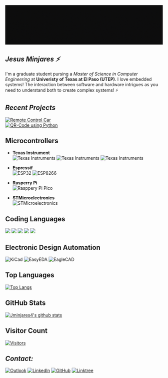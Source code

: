 <img src="gif/jminjares4.gif">

## ***Jesus Minjares :zap:***
I'm a graduate student pursing a *Master of Science in Computer Engineering* at **Univeristy of Texas at El Paso (UTEP)**. I love embedded systems! The interaction between software and hardware intrigues as you need to understand both to create complex systems! :zap: 

## ***Recent Projects***
[![Remote Control Car](https://github-readme-stats.vercel.app/api/pin/?username=JorgeMinjares&repo=RC-Car&theme=react&layout=compact&hide_border=false)](https://github.com/JorgeMinjares/RC-Car)<br>
[![QR-Code using Python](https://github-readme-stats.vercel.app/api/pin/?username=jminjares4&repo=QR-Code&theme=react&layout=compact&hide_border=false)](https://github.com/jminjares4/QR-Code)

## **Microcontrollers**
- **Texas Instrument** <br>
![Texas Instruments](https://img.shields.io/static/v1?label=&message=MSP432&color=696969&logoWidth=30&logo=data:image/png;base64,iVBORw0KGgoAAAANSUhEUgAAAGwAAAAoCAYAAAAbrx%2B3AAAKYklEQVR42u1aA5B0ORDOzpvV%2FDNr2zv4bfNs27Zt27Zt27Zt2%2Fbd99V2159Lvdm9mdNs1euqrnlJOnlJf0mnu9%2BYgAIK6P%2BkyuLixqVqyjdyuWNIwTATUO7RmLLorNvHpn53eanqyk3N4KQAsDpjqhuKi5tNQLkPWMyYqmtHJT6%2FZUzyx2QkMsoElJuAnZDovH9Caem8tcbUALDPCFgqEhnXXFjYWRWJNKBrMTjPBJQbgJE3aK7dtypi6ieXRmePi8UmNxUWdmnbHWNTv142svedGeWxRU1uUAAYwdijq%2FlcPm%2FeUn%2F4zLLYEq7MkjXlG5j%2FlwLA9upquWTj5rpDY%2FD6LxjR8zLrFqgqX3FUNDqD9VeOjH%2BkskvXlG9o%2Fj8KALsNpo53lDocLLOed5d0KbppTPI7ld%2BgsW4vE9A%2FT3EEwhcM73nF5ctG9L5rA3bOsO7njNCkkpL5WXf1qPhHKIZYN7YsOtOWv3h4zxtRuP3Gn4rAZQMz90ZALuWfN6z7BVF0Wsbp%2BeHSEb3vTy%2BLLbZWY82urDu0p%2B36UbHiSayHx%2FiF22evzuYLfV%2BY711UUBD%2B7S%2FwNxAvcboH1BUtSF0xIv7%2BQKCROwoLew7qab2az%2Bs31e25RkP1Dulk9%2B1svtTndWXhsHdlKBTawvO8NcCrA8BbAc7v4M%2B1Du0b4vdUzzOrBAj5EF1znJR3%2BgPr%2BtGJL3hArhRwp5bHFjlEwBN2nJTmi%2FzMoRunhcOhfQgYgHvFqh4ip6uJvw5rrOfW50vfAqfes19njZGWZIyo9CXnHtHj6w%2BwUxKdD9cXFbXi%2BTc6HdVDTN3VI%2BMfppPfqrXhaDMw%2BQKGk7U46r4D%2F%2Boy5F6FSCFO4S4o%2FyT176NO02RtKH8B%2FhZj74lyufWuvfvGCD0loDtzMXMw%2Fr2Q%2BQH8C%2Fjr%2FPzwC8yHmxykostHznU2bh2b%2FOWSEb1vESCWj4i33co1NWLy2PYV7MC01LbtDcc4YP12WrLzEToi2QJGolJZD2B2oK8DngyFzgtTeTJ%2Fpe8BYk5%2FQDFlgf0rfpdwTw2BFYB%2FxxiznfZR3AD5Ye82PA8FV4Mn4H2ng9c1uUjzVZQucxuAgvn7amQsNoV1K9VXbUkgLkTs5bcrj%2Bxtv0XBOry37QamqlyZLAF7gvV4nOrTLaJi6HeH9H%2BAjq%2FchSc68gRy%2BXA4%2FDbb%2BgDzLrPbsTF27KsPHenzvpZcdkKSbUVFbVZV3inJrgcJyBr1tTvRHIE9OiBrN9bucuuY1E83jU5%2Bt2h15RoK6D8JGBS9GIp1wuNwMtyTWw%2B59%2BSkfQET9iLvQOMQgQUou3EMkf0Zz61zAfVWZr3M5WGaXFSPHpS50VllZYvrKboZATIA%2BkbLAOznqRUlC6jsPw2YwwRwZZ9hZqipg6K39mlPidlsIAAY%2Bxk5TfvbJhOn7mr3fZB9jLkEM8gohOD5WT%2FnYtOWhoMo8G8BRjcfxeFkgLUIeCHjEEDayFLyZ64J87zQ0bwT0XdZMs0hZQsLwx87HmMeTzDl6WxIPChygyuQ5%2F22vA9gv7UUFXW4sv%2F2HebQaMh9D2BPgZKflbFut9zxqHiNn6L9Y2U9kei3pshVOOPmycn9RpyUWWaQUR6yG9e6OUY6AP8yYNN8uk3RQBz9Xobs0zKPBPp8pd6lnL4N4Gy8o3GaEgN4MXmPcG0oX0xP1D28HF%2FmkTKDjBjQlB4bb7%2FDBg1BT9xkT7zsT%2BpTXPhDFi1FvS5A3gs%2BT%2Fh88D18pvMDJV8iyhxvmcetxTT%2BCPO3INzIN2jifN67EuXk9MyPfpvz1NGtxyY6kDGb5YGeZXKEGnhHgNcg04P6K4diydqKdQ%2FtbbuR%2BURx%2F7OlEVDmKRLrgM0i4oKvKHW%2BDAXPB4XuoWWaLp0bFL%2B7JXsafyF7kGsJILfpXLnQMagahrqd%2BAyAbgPfDT4Xc1mO4iZXCBM8WXba15KOCSiHiTttVwImdn4QUgBYBczEqmQfD61T2xzzOR7jbMfcXZ%2BJNQtLfULkfVlSTtN82lYR971KxillYKvtmpoSClOe9WK%2BelROTKUvMYUlfZah08FMSD%2FzHA0u4hzsPvbVorKS8hozwLqHWX2T0N2W0N1e%2BF1f1h3NADBOPnS8fXFLvaaC7pLkaQxcgPKFjFfoUrON6R9xBHpRPoNj0KGg6y1j%2FoLyB5JYfZ4ZDD6zDYO%2FBUfiDoz%2FqLjd32N%2Bm6m3J%2F0%2FJ5CO8peSoHppKhbvfUgzH2kSt1M5Z7JuPMZn7KP9wO%2FLPH%2BAI3K7yCyjMnRMbDWifJhkT7rlk9G30v9n6fOTlL%2FFeDdRz%2BhzKNdJx6hPr%2BGXOCeAvkBGJpFK0onJh8SJ1p13Kr01vbjFhd5c22W3LsndzkyC7hYuUHJ41%2BprQFsx0aoeIfqsYIT4bKWQ6sCTWRYX3qV63STiAZ5mKXYfNzzB%2B%2B6zksae7nSp%2B82JyQr5%2FU4%2BDXVZepGsijXf%2FPAnXC8tjYYR1FXf2kLHqkVA%2B360RKoPx6kZSQ82G8A%2BA39pRfoJFzA9iZJI9QmgxWxYmXXGP66MBdiyVn0V6wSIOM2nAPZUJoBxDXrK3JOUHjDbJLFdSADjiRDZX2mONbmc3wdYnrARwM72SSrnafjBOI9xpZuzzBgwmjg8TucJ00mi3PRnwIzEMmAxi5jYwW6QOQBgxgJsLfmsMQZyV8iCbuaUMgVMYqhvnVNWSAWBH%2BwPMKx%2FY4yxDn7XwzyuYT8bMN5pWOtz9rXhAGYGAIw0UbMtZCQy32W2hjrPHjAQYx7eJWqOsIDLFTDZKTuJzf%2Fd4l9Qv32mgNnMU80NoaYlC8DOo0m27zIJjn%2BmY5AWMLlLuUH5K1eCC1gTmdkZDYl4h2UIGOe5Bu9Kd%2B0CXChjwJwvwD%2FpgAKYTRF6N5jUEXQw1FxwgZkAJpn4UsgebmXKy7MFjH1R%2F4ncIUdzEzDuRH1NBiZxNDjsAxipXUAVvWQGmIow4Yz2fakHO%2FuSNWCafeDJsQALpzm%2BdWqKaCoyBEzvsALWOZtjtOz%2BN33emVBFOoBxLds6DlRjZoAJ%2BQNGivOUZAqYuP8uRXTddOjSAbabD2Cb00b7HOG1eXJUiXRfeXk6C0xSETSjVE6WgBnGJKwTN3cOzZIqRtJoedYiL7C9R6abBDBSsZ4C5gelbiDAajgFYbanuIktwJrBNg3nSU4D2DkuYOKwHUWLhMdaZ7O%2FL3OYaPwQhQJv0MtTvDFP4qev%2FTw%2FIm%2Ft3o3l4vyOpopKE9P5HmMje968%2B2QXvujERm2Wc3CgZbs9AmE5POPAUxnn6UmTeO0L3iVWMBpjpl9ivCrdaIyB8FjiJH5%2F4053Ngj5O44rrJ9X5kBmQz6LZ%2BjSeP5ByAFsCOcoluIO55vaMLFYP3OukHtc3vs53rOJSUPt%2FASvjPJYcJlVHpXONGgGQmKkFG2uZDhGEyDXTDrvGWm1jXXaIk5YMEKi%2FxapK5Ls%2Bma0BHSKaELtDaBjKYiO%2BfbQtqjKyF2Rx3dInR8vypNq9ZlvAL0odThri%2Fv8V6Qb480jie8JfI%2F5DymggAL6A7%2FPpMSyS0OKAAAAAElFTkSuQmCC)
![Texas Instruments](https://img.shields.io/static/v1?label=&message=MSP430&color=696969&logoWidth=30&logo=data:image/png;base64,iVBORw0KGgoAAAANSUhEUgAAAGwAAAAoCAYAAAAbrx%2B3AAAKYklEQVR42u1aA5B0ORDOzpvV%2FDNr2zv4bfNs27Zt27Zt27Zt2%2Fbd99V2159Lvdm9mdNs1euqrnlJOnlJf0mnu9%2BYgAIK6P%2BkyuLixqVqyjdyuWNIwTATUO7RmLLorNvHpn53eanqyk3N4KQAsDpjqhuKi5tNQLkPWMyYqmtHJT6%2FZUzyx2QkMsoElJuAnZDovH9Caem8tcbUALDPCFgqEhnXXFjYWRWJNKBrMTjPBJQbgJE3aK7dtypi6ieXRmePi8UmNxUWdmnbHWNTv142svedGeWxRU1uUAAYwdijq%2FlcPm%2FeUn%2F4zLLYEq7MkjXlG5j%2FlwLA9upquWTj5rpDY%2FD6LxjR8zLrFqgqX3FUNDqD9VeOjH%2BkskvXlG9o%2Fj8KALsNpo53lDocLLOed5d0KbppTPI7ld%2BgsW4vE9A%2FT3EEwhcM73nF5ctG9L5rA3bOsO7njNCkkpL5WXf1qPhHKIZYN7YsOtOWv3h4zxtRuP3Gn4rAZQMz90ZALuWfN6z7BVF0Wsbp%2BeHSEb3vTy%2BLLbZWY82urDu0p%2B36UbHiSayHx%2FiF22evzuYLfV%2BY711UUBD%2B7S%2FwNxAvcboH1BUtSF0xIv7%2BQKCROwoLew7qab2az%2Bs31e25RkP1Dulk9%2B1svtTndWXhsHdlKBTawvO8NcCrA8BbAc7v4M%2B1Du0b4vdUzzOrBAj5EF1znJR3%2BgPr%2BtGJL3hArhRwp5bHFjlEwBN2nJTmi%2FzMoRunhcOhfQgYgHvFqh4ip6uJvw5rrOfW50vfAqfes19njZGWZIyo9CXnHtHj6w%2BwUxKdD9cXFbXi%2BTc6HdVDTN3VI%2BMfppPfqrXhaDMw%2BQKGk7U46r4D%2F%2Boy5F6FSCFO4S4o%2FyT176NO02RtKH8B%2FhZj74lyufWuvfvGCD0loDtzMXMw%2Fr2Q%2BQH8C%2Fjr%2FPzwC8yHmxykostHznU2bh2b%2FOWSEb1vESCWj4i33co1NWLy2PYV7MC01LbtDcc4YP12WrLzEToi2QJGolJZD2B2oK8DngyFzgtTeTJ%2Fpe8BYk5%2FQDFlgf0rfpdwTw2BFYB%2FxxiznfZR3AD5Ye82PA8FV4Mn4H2ng9c1uUjzVZQucxuAgvn7amQsNoV1K9VXbUkgLkTs5bcrj%2Bxtv0XBOry37QamqlyZLAF7gvV4nOrTLaJi6HeH9H%2BAjq%2FchSc68gRy%2BXA4%2FDbb%2BgDzLrPbsTF27KsPHenzvpZcdkKSbUVFbVZV3inJrgcJyBr1tTvRHIE9OiBrN9bucuuY1E83jU5%2Bt2h15RoK6D8JGBS9GIp1wuNwMtyTWw%2B59%2BSkfQET9iLvQOMQgQUou3EMkf0Zz61zAfVWZr3M5WGaXFSPHpS50VllZYvrKboZATIA%2BkbLAOznqRUlC6jsPw2YwwRwZZ9hZqipg6K39mlPidlsIAAY%2Bxk5TfvbJhOn7mr3fZB9jLkEM8gohOD5WT%2FnYtOWhoMo8G8BRjcfxeFkgLUIeCHjEEDayFLyZ64J87zQ0bwT0XdZMs0hZQsLwx87HmMeTzDl6WxIPChygyuQ5%2F22vA9gv7UUFXW4sv%2F2HebQaMh9D2BPgZKflbFut9zxqHiNn6L9Y2U9kei3pshVOOPmycn9RpyUWWaQUR6yG9e6OUY6AP8yYNN8uk3RQBz9Xobs0zKPBPp8pd6lnL4N4Gy8o3GaEgN4MXmPcG0oX0xP1D28HF%2FmkTKDjBjQlB4bb7%2FDBg1BT9xkT7zsT%2BpTXPhDFi1FvS5A3gs%2BT%2Fh88D18pvMDJV8iyhxvmcetxTT%2BCPO3INzIN2jifN67EuXk9MyPfpvz1NGtxyY6kDGb5YGeZXKEGnhHgNcg04P6K4diydqKdQ%2FtbbuR%2BURx%2F7OlEVDmKRLrgM0i4oKvKHW%2BDAXPB4XuoWWaLp0bFL%2B7JXsafyF7kGsJILfpXLnQMagahrqd%2BAyAbgPfDT4Xc1mO4iZXCBM8WXba15KOCSiHiTttVwImdn4QUgBYBczEqmQfD61T2xzzOR7jbMfcXZ%2BJNQtLfULkfVlSTtN82lYR971KxillYKvtmpoSClOe9WK%2BelROTKUvMYUlfZah08FMSD%2FzHA0u4hzsPvbVorKS8hozwLqHWX2T0N2W0N1e%2BF1f1h3NADBOPnS8fXFLvaaC7pLkaQxcgPKFjFfoUrON6R9xBHpRPoNj0KGg6y1j%2FoLyB5JYfZ4ZDD6zDYO%2FBUfiDoz%2FqLjd32N%2Bm6m3J%2F0%2FJ5CO8peSoHppKhbvfUgzH2kSt1M5Z7JuPMZn7KP9wO%2FLPH%2BAI3K7yCyjMnRMbDWifJhkT7rlk9G30v9n6fOTlL%2FFeDdRz%2BhzKNdJx6hPr%2BGXOCeAvkBGJpFK0onJh8SJ1p13Kr01vbjFhd5c22W3LsndzkyC7hYuUHJ41%2BprQFsx0aoeIfqsYIT4bKWQ6sCTWRYX3qV63STiAZ5mKXYfNzzB%2B%2B6zksae7nSp%2B82JyQr5%2FU4%2BDXVZepGsijXf%2FPAnXC8tjYYR1FXf2kLHqkVA%2B360RKoPx6kZSQ82G8A%2BA39pRfoJFzA9iZJI9QmgxWxYmXXGP66MBdiyVn0V6wSIOM2nAPZUJoBxDXrK3JOUHjDbJLFdSADjiRDZX2mONbmc3wdYnrARwM72SSrnafjBOI9xpZuzzBgwmjg8TucJ00mi3PRnwIzEMmAxi5jYwW6QOQBgxgJsLfmsMQZyV8iCbuaUMgVMYqhvnVNWSAWBH%2BwPMKx%2FY4yxDn7XwzyuYT8bMN5pWOtz9rXhAGYGAIw0UbMtZCQy32W2hjrPHjAQYx7eJWqOsIDLFTDZKTuJzf%2Fd4l9Qv32mgNnMU80NoaYlC8DOo0m27zIJjn%2BmY5AWMLlLuUH5K1eCC1gTmdkZDYl4h2UIGOe5Bu9Kd%2B0CXChjwJwvwD%2FpgAKYTRF6N5jUEXQw1FxwgZkAJpn4UsgebmXKy7MFjH1R%2F4ncIUdzEzDuRH1NBiZxNDjsAxipXUAVvWQGmIow4Yz2fakHO%2FuSNWCafeDJsQALpzm%2BdWqKaCoyBEzvsALWOZtjtOz%2BN33emVBFOoBxLds6DlRjZoAJ%2BQNGivOUZAqYuP8uRXTddOjSAbabD2Cb00b7HOG1eXJUiXRfeXk6C0xSETSjVE6WgBnGJKwTN3cOzZIqRtJoedYiL7C9R6abBDBSsZ4C5gelbiDAajgFYbanuIktwJrBNg3nSU4D2DkuYOKwHUWLhMdaZ7O%2FL3OYaPwQhQJv0MtTvDFP4qev%2FTw%2FIm%2Ft3o3l4vyOpopKE9P5HmMje968%2B2QXvujERm2Wc3CgZbs9AmE5POPAUxnn6UmTeO0L3iVWMBpjpl9ivCrdaIyB8FjiJH5%2F4053Ngj5O44rrJ9X5kBmQz6LZ%2BjSeP5ByAFsCOcoluIO55vaMLFYP3OukHtc3vs53rOJSUPt%2FASvjPJYcJlVHpXONGgGQmKkFG2uZDhGEyDXTDrvGWm1jXXaIk5YMEKi%2FxapK5Ls%2Bma0BHSKaELtDaBjKYiO%2BfbQtqjKyF2Rx3dInR8vypNq9ZlvAL0odThri%2Fv8V6Qb480jie8JfI%2F5DymggAL6A7%2FPpMSyS0OKAAAAAElFTkSuQmCC)
![Texas Instruments](https://img.shields.io/static/v1?label=&message=TIVA%20C&color=696969&logoWidth=30&logo=data:image/png;base64,iVBORw0KGgoAAAANSUhEUgAAAGwAAAAoCAYAAAAbrx%2B3AAAKYklEQVR42u1aA5B0ORDOzpvV%2FDNr2zv4bfNs27Zt27Zt27Zt2%2Fbd99V2159Lvdm9mdNs1euqrnlJOnlJf0mnu9%2BYgAIK6P%2BkyuLixqVqyjdyuWNIwTATUO7RmLLorNvHpn53eanqyk3N4KQAsDpjqhuKi5tNQLkPWMyYqmtHJT6%2FZUzyx2QkMsoElJuAnZDovH9Caem8tcbUALDPCFgqEhnXXFjYWRWJNKBrMTjPBJQbgJE3aK7dtypi6ieXRmePi8UmNxUWdmnbHWNTv142svedGeWxRU1uUAAYwdijq%2FlcPm%2FeUn%2F4zLLYEq7MkjXlG5j%2FlwLA9upquWTj5rpDY%2FD6LxjR8zLrFqgqX3FUNDqD9VeOjH%2BkskvXlG9o%2Fj8KALsNpo53lDocLLOed5d0KbppTPI7ld%2BgsW4vE9A%2FT3EEwhcM73nF5ctG9L5rA3bOsO7njNCkkpL5WXf1qPhHKIZYN7YsOtOWv3h4zxtRuP3Gn4rAZQMz90ZALuWfN6z7BVF0Wsbp%2BeHSEb3vTy%2BLLbZWY82urDu0p%2B36UbHiSayHx%2FiF22evzuYLfV%2BY711UUBD%2B7S%2FwNxAvcboH1BUtSF0xIv7%2BQKCROwoLew7qab2az%2Bs31e25RkP1Dulk9%2B1svtTndWXhsHdlKBTawvO8NcCrA8BbAc7v4M%2B1Du0b4vdUzzOrBAj5EF1znJR3%2BgPr%2BtGJL3hArhRwp5bHFjlEwBN2nJTmi%2FzMoRunhcOhfQgYgHvFqh4ip6uJvw5rrOfW50vfAqfes19njZGWZIyo9CXnHtHj6w%2BwUxKdD9cXFbXi%2BTc6HdVDTN3VI%2BMfppPfqrXhaDMw%2BQKGk7U46r4D%2F%2Boy5F6FSCFO4S4o%2FyT176NO02RtKH8B%2FhZj74lyufWuvfvGCD0loDtzMXMw%2Fr2Q%2BQH8C%2Fjr%2FPzwC8yHmxykostHznU2bh2b%2FOWSEb1vESCWj4i33co1NWLy2PYV7MC01LbtDcc4YP12WrLzEToi2QJGolJZD2B2oK8DngyFzgtTeTJ%2Fpe8BYk5%2FQDFlgf0rfpdwTw2BFYB%2FxxiznfZR3AD5Ye82PA8FV4Mn4H2ng9c1uUjzVZQucxuAgvn7amQsNoV1K9VXbUkgLkTs5bcrj%2Bxtv0XBOry37QamqlyZLAF7gvV4nOrTLaJi6HeH9H%2BAjq%2FchSc68gRy%2BXA4%2FDbb%2BgDzLrPbsTF27KsPHenzvpZcdkKSbUVFbVZV3inJrgcJyBr1tTvRHIE9OiBrN9bucuuY1E83jU5%2Bt2h15RoK6D8JGBS9GIp1wuNwMtyTWw%2B59%2BSkfQET9iLvQOMQgQUou3EMkf0Zz61zAfVWZr3M5WGaXFSPHpS50VllZYvrKboZATIA%2BkbLAOznqRUlC6jsPw2YwwRwZZ9hZqipg6K39mlPidlsIAAY%2Bxk5TfvbJhOn7mr3fZB9jLkEM8gohOD5WT%2FnYtOWhoMo8G8BRjcfxeFkgLUIeCHjEEDayFLyZ64J87zQ0bwT0XdZMs0hZQsLwx87HmMeTzDl6WxIPChygyuQ5%2F22vA9gv7UUFXW4sv%2F2HebQaMh9D2BPgZKflbFut9zxqHiNn6L9Y2U9kei3pshVOOPmycn9RpyUWWaQUR6yG9e6OUY6AP8yYNN8uk3RQBz9Xobs0zKPBPp8pd6lnL4N4Gy8o3GaEgN4MXmPcG0oX0xP1D28HF%2FmkTKDjBjQlB4bb7%2FDBg1BT9xkT7zsT%2BpTXPhDFi1FvS5A3gs%2BT%2Fh88D18pvMDJV8iyhxvmcetxTT%2BCPO3INzIN2jifN67EuXk9MyPfpvz1NGtxyY6kDGb5YGeZXKEGnhHgNcg04P6K4diydqKdQ%2FtbbuR%2BURx%2F7OlEVDmKRLrgM0i4oKvKHW%2BDAXPB4XuoWWaLp0bFL%2B7JXsafyF7kGsJILfpXLnQMagahrqd%2BAyAbgPfDT4Xc1mO4iZXCBM8WXba15KOCSiHiTttVwImdn4QUgBYBczEqmQfD61T2xzzOR7jbMfcXZ%2BJNQtLfULkfVlSTtN82lYR971KxillYKvtmpoSClOe9WK%2BelROTKUvMYUlfZah08FMSD%2FzHA0u4hzsPvbVorKS8hozwLqHWX2T0N2W0N1e%2BF1f1h3NADBOPnS8fXFLvaaC7pLkaQxcgPKFjFfoUrON6R9xBHpRPoNj0KGg6y1j%2FoLyB5JYfZ4ZDD6zDYO%2FBUfiDoz%2FqLjd32N%2Bm6m3J%2F0%2FJ5CO8peSoHppKhbvfUgzH2kSt1M5Z7JuPMZn7KP9wO%2FLPH%2BAI3K7yCyjMnRMbDWifJhkT7rlk9G30v9n6fOTlL%2FFeDdRz%2BhzKNdJx6hPr%2BGXOCeAvkBGJpFK0onJh8SJ1p13Kr01vbjFhd5c22W3LsndzkyC7hYuUHJ41%2BprQFsx0aoeIfqsYIT4bKWQ6sCTWRYX3qV63STiAZ5mKXYfNzzB%2B%2B6zksae7nSp%2B82JyQr5%2FU4%2BDXVZepGsijXf%2FPAnXC8tjYYR1FXf2kLHqkVA%2B360RKoPx6kZSQ82G8A%2BA39pRfoJFzA9iZJI9QmgxWxYmXXGP66MBdiyVn0V6wSIOM2nAPZUJoBxDXrK3JOUHjDbJLFdSADjiRDZX2mONbmc3wdYnrARwM72SSrnafjBOI9xpZuzzBgwmjg8TucJ00mi3PRnwIzEMmAxi5jYwW6QOQBgxgJsLfmsMQZyV8iCbuaUMgVMYqhvnVNWSAWBH%2BwPMKx%2FY4yxDn7XwzyuYT8bMN5pWOtz9rXhAGYGAIw0UbMtZCQy32W2hjrPHjAQYx7eJWqOsIDLFTDZKTuJzf%2Fd4l9Qv32mgNnMU80NoaYlC8DOo0m27zIJjn%2BmY5AWMLlLuUH5K1eCC1gTmdkZDYl4h2UIGOe5Bu9Kd%2B0CXChjwJwvwD%2FpgAKYTRF6N5jUEXQw1FxwgZkAJpn4UsgebmXKy7MFjH1R%2F4ncIUdzEzDuRH1NBiZxNDjsAxipXUAVvWQGmIow4Yz2fakHO%2FuSNWCafeDJsQALpzm%2BdWqKaCoyBEzvsALWOZtjtOz%2BN33emVBFOoBxLds6DlRjZoAJ%2BQNGivOUZAqYuP8uRXTddOjSAbabD2Cb00b7HOG1eXJUiXRfeXk6C0xSETSjVE6WgBnGJKwTN3cOzZIqRtJoedYiL7C9R6abBDBSsZ4C5gelbiDAajgFYbanuIktwJrBNg3nSU4D2DkuYOKwHUWLhMdaZ7O%2FL3OYaPwQhQJv0MtTvDFP4qev%2FTw%2FIm%2Ft3o3l4vyOpopKE9P5HmMje968%2B2QXvujERm2Wc3CgZbs9AmE5POPAUxnn6UmTeO0L3iVWMBpjpl9ivCrdaIyB8FjiJH5%2F4053Ngj5O44rrJ9X5kBmQz6LZ%2BjSeP5ByAFsCOcoluIO55vaMLFYP3OukHtc3vs53rOJSUPt%2FASvjPJYcJlVHpXONGgGQmKkFG2uZDhGEyDXTDrvGWm1jXXaIk5YMEKi%2FxapK5Ls%2Bma0BHSKaELtDaBjKYiO%2BfbQtqjKyF2Rx3dInR8vypNq9ZlvAL0odThri%2Fv8V6Qb480jie8JfI%2F5DymggAL6A7%2FPpMSyS0OKAAAAAElFTkSuQmCC)

- **Espressif** <br>
![ESP32](https://img.shields.io/static/v1?label=&logo=espressif&message=ESP32&color=000000)
![ESP8266](https://img.shields.io/static/v1?label=&logo=espressif&message=ESP8266&color=000000)
- **Rasperry Pi**<br>
![Rasppery Pi Pico](https://img.shields.io/static/v1?&message=Pico&color=A22846&logo=Raspberry+Pi&logoColor=FFFFFF&label=)
- **STMicroelectronics** <br>
![STMicroelectronics](https://img.shields.io/static/v1?style=flat&message=STM32F4&color=03234B&logo=STMicroelectronics&logoColor=FFFFFF&label=)

## **Coding Languages**

![](https://img.shields.io/badge/Code-C-informational?style=flat&logo=C&color=003B57)
![](https://img.shields.io/badge/Code-C++-informational?style=flat&logo=Cplusplus&color=61DAFB)
![](https://img.shields.io/badge/Code-Rust-informational?style=flat&logo=Rust&color=FF0000)
![](https://img.shields.io/badge/Code-Python-informational?style=flat&logo=Python&color=764ABC)
![](https://img.shields.io/badge/Code-Java-informational?style=flat&logo=Java&color=E34F26)
</br>

## **Electronic Design Automation**
![KiCad](https://img.shields.io/static/v1?label=&message=KiCad&color=white&logo=data:image/png;base64,iVBORw0KGgoAAAANSUhEUgAAAGwAAAAoCAYAAAAbrx%2B3AAAIUklEQVR42u2aA3RkSxPH%2B2lsI7Zt27aTZ9u2bdu2jeDZWNtGnEl%2FXTlnNbl9J7kzmcx%2BO%2F9z6r3dnb49t%2Fs3XV1d1cgttzjJIEFavQTpkFuurSpfVLjwBPQnvhBhsKUnov9qA1EFcsv1lO%2BJMicuQOMAan%2BzXIAmKgJQEWKVWzyhwr9WrAxpdZZ92iboB0BM1tvF%2BwXaCOWB9QghoRuPlWSamLM8I0%2FCzrT%2FTlFhGrCVp8v2tpPpEq9wE7ISmZTLYXKiSl7AMWWvOsXeOiGPCuzjk9JxdOkrU8AUprTbELPcwGAiYyvecoqV1j6GN5wzfZVtOVeOq%2BoeIm3ePGSA8WXepWJZQDuT8XjKKJcABlZQ8xR%2B%2FrhKvOBMX7zwTB%2F80vFluLj2cfjMTmByJY%2BnDuGJdVECgdwX9mjkwhKpwo4xhx%2BLmUymi7%2BaFdizby7Gfy7YSrWbH%2FqDcfKzW96Hz1ntubcW49T6d22B5ALsCJHUr0LtlfucMbh99fSBHzOq96%2F5Ua5Puo7HU4W73ArjywI4A%2Bs4%2BytM0%2BQkxkVdHzFO8EmX9WI2ffT1apxU8w60dSgwkcy7XB%2FY%2FC9lwIym86n4nC%2F3hKPD4cgVJBR6cgaWUvcupmnN%2BkHGyU2uewcvXLoD0%2FTZd2twQtXb0NaRwPgKj%2BxHYVAczSIQexW4CDAPzsDiK9%2BGlcSo%2F5ZsnzaxcZVv4fc%2BX4lp%2BuH3TTi5lrKyuAMTa30rv7QDFgb3iED%2Fz8D%2BXTwd2MMv%2FIdpWrhsB85sfh%2FaORLY4RrfsvfYYJjCegY1vuWfKT2zn1Z5FbxiCGpasP%2FnWr%2BKL2DfO%2BSAXXnXL5imdRuHcHE3w35nJzCpJvZcNlgKY9pdpJli2pxITen6gMY%2FTcHtaxESGxDoUAJ2MgkyxsctmEk7d43hhlM%2Bh3YOBibRmUK7d1EHZzsrIjtKpIlHM9MREFHySVAjVga2iZUB7SKpTzV5Po58JuCCRSA1ZgqVga1gAok5D44fTgHWdNoXeNfgOGbS6JgFH3fRd6ww4kkAMvDrRjxhmWS0C2%2F%2BkRGYzJBwFTXyC6j7xZ6oD85rIqlvpUyfeC24U%2FLD2El3uUcPq32K3xZITRnIpiRapTnzAeKmdzMcN8bVPiXvQMQ6Z8DAza3fNISZZCEPXnjTjzNaQZfc%2BhOm6SIKMENQ8yLawMTK4HZkh%2BSm5Fs4BC%2BTCkPSVYgiWI3ggm31A%2BDmBNiKNbvwgqXbMU23PfrnjF3eqVf0zQqYQKDwYRnwGGxvdu8jYceMcok4hcqgFqazlTGkYyOH%2FhwHjEWQxZjVHnXK5bMDJlL41LC7Q%2Ful8sx9av%2FVYwhqWQyHbI1vxWfGkM4ttO%2FXBzb%2Bi6yk9i56Az5zSWAff7ManptTYGJt1Jm0QWm8Cl9BDhCPp4%2FU%2BdUMiFShx8LeY51U0fiUfkB7Bz5fE7yvH3UoAKe5UQLhcoSk6j2BCPTrNGDQtO2srwDCnAIjL34FbVBKc9bDyAk6SqSNpbpFuX%2FzvuAo8WqWd33QaWE9TSvW7MZZLe%2FPJ7CHHM2Gx1NGTIX0iqAukTLsRJEq5Hiy8o6jvQN4gD0PkyzMV7R25KgQNu%2FAQN%2F9tB7C9blziZrIs2mDUnkWvIDs12EkrK%2FSeJe8B5mS2e41Um30hXs6MoV2bWJqQ%2F59C3yP04ANDo1jCwvNx19ZOGfAhHK%2FetqgtH7VvcgeiUQmSm6SCzAhZf%2BC4Ohnp2c67n%2F2H9byy%2Fk3%2FjAHwNhrRnAo5V6klKrJ%2BW4x9OMYYBId9YflW%2FGV04FBdv5TUi6haWh4HDee9oXDgYEMwa3LaQODLAWnA7M56362JDIJz9%2BE7IdUG3Ox3Jj5oG1gYj3dE1R9Oy%2B5xLSG96Yy8TStWrcbZ7d%2B4HBgckPSTdSzGLhF2B9mp8PJvrKNMrm9MPnW6asZuEQBzSVCpmbekr8Vx36Ct%2B0YxTT1%2FbIBghCHAoPsAcnjjdAHl3ClrcBCqos5HyGREU1JbKD1tSdPyAEYmyewwHfOW3nlxEt78cQEPQh56rWFDgUGkhuTb4SBsJ%2FJZCpkJQin9xxQNSThuqdYQwXGUI2GTP9MgCk9c5%2Bmln%2FMpPxjJYHEI8dpBcxbHvmD9VANk%2B9AYCCBLqD%2BV1sFTMiCK0wZdytM2Y%2Fq%2FGt%2FsnZTYkVIN6w4ku9bz9QH3BMRCvUp0AZY8WWexSRVtWQmwAjsfLb303gWvES%2Bv0eijjhZ7VX0GslhTjjtigDYu5%2BvZAlCJnDz6V86DNge12gIblthT1QHexe4IoDK2jbsmBFKNp0KDMThmMAJGNy%2FYAsmGIBBEPIuXr1uENO0dsMgLuz88IBnTruyH1MEpRd2YCCBwlsfUP%2BHPZOh9i5%2BE8JwKIHYH9bHXIL2E1QXyOrdYG%2B%2FckPKzazAYDXQZLFM4rz2DxmhXXffb5hNUJbJ3i99ddXdv2Ca7nj8LxowawlhQJRAhGrG0M4tkIDdU%2FHlSZQRxN0ttfUcgCWR3jLGvcmUeS%2FDvhkOkeEM%2B2V0t1AoZQX28ntLoe5FtdseY655HXfRt%2FA5q33y7ZqpSzkQPX7Wu4barvfnDTip5m0KMOZMhUwffxlcFqW5L1JB3g5pJ7hlC6dbptKwVBt7EZm4BdMAh3SskxtSb4VDttor71loY206v7oBhBQKNF1iuT7hUqYfhDG4dTUEURAkqcw5TzL1S%2B6h%2FAHHCxe4qm3%2FRVKKhPDLFkgM2QKxOf8oCBwESq%2FZXR8Q648SGRIh6ADXBoGHgy7bmMn7JIPBPow46GAE5hZJvVwGk%2BOXeAmxy1zELp0CpjSl3uImxHAZX%2BNd9CI5UL7lWlb8MgQEyC23Dkb9DyzRPzoBjvqGAAAAAElFTkSuQmCC)
![EasyEDA](https://img.shields.io/static/v1?label=&message=EasyEDA&color=5588FF&logo=data:image/png;base64,iVBORw0KGgoAAAANSUhEUgAAAGUAAABlCAYAAABUfC3PAAAAAXNSR0IArs4c6QAACJNJREFUeF7tnXlsF0UUx78th60iQoIQlSMmJh54RkKiiMFgjNFoIodQQChEDEEgBQGj4RASFSlHBZWjQKQCrQfRSMSLEDQQjRLBC1ACGkEBD1AwhdIi5tFOftPt7s6b3dnfb7bM%2Ftff782b976febP7252d5g2cc%2FYs3GGVAnkOilU8zgXjoNjHxEGxkImD4qDYqICFMblzioNioQIWhuQqxUGxUAELQ3KV4qBYqICFIblKcVAsVMDCkFylOCgWKmBhSKmvlJfHAB3a8pTd9DVQ%2FiHPNpdWqYTy%2BtT4klXXACNfjO8nCQ%2BpgmIChp%2BIg%2BYmIW10n6mAkhQMWbZj%2FwJjXokupMmWVkNp2QJY%2B4TJdNW%2BbKgaa6HMLQa6dVSLmIRFrsFYCaViInBBK77cNXXA8AXB9h3bAYsf4%2Fsjy1yCsQ5K2WjgsvY8AaMId1EBsGpCcv55nsOtsg6ldUvgtUnxQo8Cw9sjgacBoDpM9KXqw%2Ft9VqDk5wGVU3RDa2pPywYHl8b3I3vgXNllG0ziUDhJc2TesR%2BY8xbHUt9GFePTFcC%2Bw%2Fp%2Bo7ZIDIoqUZ2As%2FHrWxVvNqslESiqBHWAZPNKKCzuF9YDX%2B3TjTyavXEoaQVC8j1TBFzbJVzICcuBI39HE5vbyigUHSCTVwEH%2Fmwa5uyhwNVXZD7P5rRBvXJzGP0ScLyaK7OenTEonGRO1QIjFuoFmG1rTh5yTEkMmqxBSSL4pIDlGowRKKok0gREZwpLqmISh5I2ICR07%2B4A%2FeB9sCfQuQO%2FHk3lGhtKWJWc%2BQ8YMo%2BflM2Wg3sDD90WHuHG7cDqzfGzSBSKqZETP01zHrIxVTsoEXiFgTGxOCMxKFu%2BA5ZsjJBxCpq0KQRWjg8ONO4MkRiUofOBujN2Klw1BVj7CbDhi%2BjxhVWLtVDiBhZdruCWXiHjxJhKKDPWAT8cTEJafZ9JCHh9N2D6IP9Y4sAmj4lNX%2BQ8bnD68jduobpSIusRZcCp0%2Fo9tW8DLB17HkBRibjzJ%2BD5N9UCqvx4PUQZPA%2F0BIb1SSGU4jLgJGMU6oq45yAwc11TQXT9CA%2FDFwI1tWrYskUSU6LwH3v6Ui2EUI3CqEKK6bFFPrBusp6gwloVW5hXq6FQ4Cphg5JXtYsmtbpVHBjkvWoqkBfSTVz%2FsSuFYrvrRmDMveFieAPNBZC4YlGGbQuB8gR%2FOBq5%2BhIoOCKLcwzHVj3e%2BRYmYFBvnMfFJvoyUik6YDhSehMraAWsnshpmbGhneUGG3rF4c7uwOP3q%2Fs3AcRopZxzlgfQLYw4R1hinArTeeQ8bxTQReN5SVhe720HKgzctjcOhRwmeTUUBmX%2FYeCpCv5w4ADmezP7Q9no9CUnESVpVfkP7AUM6OUvlaqtt1WU%2BPx6%2FusEMHaJDj61bWJQqGvdxFXCrhgPXFxoDxR6qkpPV00fiULRvQDYdQCYVRmcoskfbLoDRo4q6WW0WYEiEurUDlikeHmHpgKaEnSnG1WV%2BaHWBTNsAVBbZ7oumvrLKhSdytm2G9i6C3iyv1qEYfOBWksfqKmjtwRKlPNNWHJRqiSKWNlqk5NKoeQWjgYuZ75Gdz4BoVxzBoU6p7e7aNFb1KO5VYjQIadQKIgbugHTAh6rnm8VYg0UEQjdnqHbNKqDdoWg3SGa85HzSvETt7gv0PcmgB6g%2FVMNjF%2Bm%2F2QwzdCshJJmQU3E7qCYUNGwDwfFsKAm3DkoJlQ07MNBMSyoCXcOigkVDfuIDEV1h7WkHDh0zHC0mu6WjwMuuTC8kXxXICgn7p0D0X7J%2B8CWbzWDlcwTg0J9cJOJHn54S9XAkWOc2g%2B49apgf5u%2FAZZ9EPw97cxEv6vEESf32FB%2BPgLUep6%2BVZ8CnmOs%2BU0KhvArQ6E45YNifvYN4GRN%2Faey7e4DwJWdgILWjduELcM1%2BZpFJCjXdAZmDakPWGdE3H0zsGknD8U9twAf7eDZBlnJQqniDLNV%2BfF7TK3qLyyzSFBWl2RGEadzv2lEZymrsBV%2BSlYAh442TstPOPHZ3t%2BAaWv4U503NtrLkva0DBqEOvlxhlkkKKqRI3ccNq%2FTOilaL%2BU33cg%2BxKt6nNFMq%2FFpVb48JY1bCvxxPDoU7%2FQmQ1s5AWhTkJkx%2BvcC1m%2FjSB9sExtKkGsKPEjEyslAfn6mpbcSxIgUW%2BCK7%2BXFfkFXTZyrKdGzny3tvOf3j3uDcqHPhR%2FajFT3lQo%2F%2FRKBcvQEsHV3%2FY4NnJIPguIXsBBHFk98Jr%2BVVdgaeLUkfMT6QeFMq8JG7ApLf6%2BZBLRqmQEkw9Ktm1hQKj8F3vncv0vVFBc28oTH6WuBH38NP3dw%2FKjOe%2FIelzpQRN%2FeNkGfc%2BHEghKWLBfK978As6uChafvyEYc%2FW8HHr6j%2Fi9aDCdeGAoSJqhS5R6n9AN6NPxGUUF5dDFw4mSmMrxTYekooGvD%2BmTaz4z2NdM9cg5FJYKfqJyrHdWgkIVS2YZd2akEV1WpkXMK9zdKWKIzi4DrGrYF9M7rnHme80NNJTQXiuznzFlgSGl9ddJCdjp%2B99m6kM4t9PYwp0qNQAm7xKUOTtcBjzRscS7binthQYLKn9NuQPf1yITrHW3ee1p%2Bo1EVp85VmneK4gCPc17Rnr5Uycqjg%2F6jA13Whh1%2BV16yvd%2F7JvJ5hTP9%2BfUvr5bXyUl%2B35FzTi17F%2Fhsj2qSa%2Fy9cSi03HTRhkwnQ%2FtkLo3p05UfZ26feC8bu14KlI7MtKX7UsU%2B%2Fw1IZ6QGycGplC%2F3AvPebuyB0ze14NoZmb70mJu3nlEEdPc5H5nvKXcetSsld6HW9yxGIO2QRLdfmuORKijl44C2DQ%2BtolxqpgVgqqCIKqFb%2BnRuaq5HqqA0VwjevBwUC0k7KA6KhQpYGJKrFAfFQgUsDMlVioNioQIWhuQqxUGxUAELQ3KV4qBYqICFIblKsRDK%2F0ANm%2Fr7waacAAAAAElFTkSuQmCC)
![EagleCAD](https://img.shields.io/static/v1?label=&message=EagleCAD&color=E3D8CD&logo=data:image/png;base64,iVBORw0KGgoAAAANSUhEUgAAADEAAAAxCAYAAABznEEcAAAAAXNSR0IArs4c6QAACUdJREFUaEPtWX1sVtUZ%2F52P%2B75vW6At31hMgbasAxS1DIMTkLEghk0Ss8WvmLGFZUsW56a4qRvsw5DsDzKSZXER4zY0m9PuIxFmRAvWAYM6aKG10oI2tJShFKl2bWnfe%2B95luec21q3xPaUjxDiTd68995z7rnP73l%2Bz3k%2BrsAVcIgrAAM%2BBXG5WNHbEo%2FdUTGtK8zmTxkbbJwyRsyRQkzNz5EFeQFBCgEtHTQlCBASqRQhoBjSROjopf%2B0nJV7PuiLHvnRc2%2FWXygleIHY%2BbNl1HHyBCiMEGZD6DH5qFhUgcZDDXj%2F5Cnk5qYtEKUUlIgRBBopCUjJ4PhHkIgRSEArCZ2ThyB3HHIKx%2BMHr76oKysRjwaYF4ita2ZTYR6ht7sXRISY3OPGRCDSIBhksyFKrpmHWTOLcPj1amgloISCVgSlgICFF4AQAilFCIIUVEpDp9MQOoOyh%2Fd5ycTv93rg6XuKyUQRCvIAYgBEFoyxQARi4jM3xjoPTcwDgE7j9jtWoK5qB9IpibRi6jEwQAsByf%2FWYhKZlMKM9c1ecnlNfuruq4mFGlcwDqmwGzE54xtjHBghYCBAxoEjkogZl4gQG%2BmsFxuUziunTFer0CIBJAElhf0JKVH%2B82NecnlN%2Fu1dVxHLzcotzBNIaZEICyssa9%2BQsSBYdqabA8MgJQx4zIFx82Lc%2BtXVOHvgFSgdWGuwv5Q93uIll9fkrfdMo4icENmYUDxeJ5ZIaEXS8jNkQAnVBulmBR8AxRZjEO46NgI3LlkAdarRWmND8w26srJyxE7uB%2BLeIrJ8F8KaY%2BJYgmZvJSQ0Yo3bS%2Bsjhu%2Fztd0EHPeYbkyp5BKGwRknRmQMFs5MY1vLmNXrKxtfHOlO5QXi2fuKyLAlmPMAppeVQXS8M7gvOq0OWIHBCBh2HMFOz9ZKND9kQ%2BB7zqcYNFsIKJ2a07l089vjLwqIP95XxGErEc7AmBAzJqUthVibFoTdnVjgj6zgzt09Oz7oF04ZrJSIV7FWA9LI4s4%2FdIxYwSOeyFp57mtFxNplDtutFAKlMyYg7jqbUId57%2FwCJgSpFI52it8QqX4tkTEmRhhGORAyHcWxFFIrAxOK2PRFqdyTO46GW6oOtrSN1AID87xAPL9mOhm2RKIx1u6CJZ9H51v77XbLGuUjNITlv27zWttX8KHzvV70569fbS0RJc7KPO7v78Pc6XkJMAdi0ebjXuueDwDviP3Xb0wnIxQ4EMdw26oQBmWTUm7nYR82ET73yxOXL4i%2FrS22iYWjE7l9HkDZBEAoDmaOUgs2XcaW2P7NIopFKnFit9cbQygtCKEzOWwbwEhUncq%2F66Fnap8%2FX5qM9Hkvs2%2F71iyykdbu90wfB2TBdbPQfarVphdu15Loj0T01K6C3C0HD4YjFWa087xAvPTtWezXVvvsExwbBBFuXnkLOg7tdgCSAOF8xlVIfC5sUIuRkoQsNDq6TUsW%2Br3T51JNu1vMM7%2Bvbqq%2BJCB2fKeUXNByeZC1BAgrbl%2BJEzVVNqA5IAmYxNntfR4SnChKmLAflDcBYWYMorAfSqfx9%2Frer2x8oe4vowHiZYlX7y8hzmC57ORUwabi1hJfxJnaXYnWk0BoiedQcA1SOO9mvHHwTWQCtwlwBsx5l1ICgZaobw8fXPtE7eaLDmLnd0vJWcFpO4ltqFj4WXS1NH3s%2FZxGTL1%2BCV7eVgWdl4eAKzwloLWy51yyKq7ytLSlak1rdu39T9Y9fdFBVH%2BvjOIk%2BWO%2FsLkQScyeqoAoGny%2FLpyMfUc6oLSCVDIBwJWbQkopCOWKIAYkud7WCgsf3e%2FFilFH7Ne%2FP9v6hAWQ5E7Mr%2BKxWaggbe9k5i3Hntf%2B4TQNQLL2FYOB07yQUNqdczkaBBLpIJW97uHdvMCoDi%2F0ux%2F6zCCdLJU4hQZQXMC5qcLEG2%2FDKy9VuY4HNwMk00ZBSWOtwgAcGL7PYNL48FxUf9vGmvmjkj55yAvEnnXlJMg59IA%2FZLMRZk5UMFEfGrrGQvF2KhVX2tYaQnHZGSdgnC%2BkA4H9x%2BWaB3%2F3xtbzEX7gWS8Qe9fNIc6VmE5MHf7jUnTmuAinC%2BbivbYWCN5HBbC9Ibp2S1VTw4UQcrg1vED8c91cgnABmINzDIE5i5eh40AVjnVr6CBlY8iqTQ1e6w4n5HDjXi9jS2gVD9bNvHjhxELEH55Ge5xvrcOl6MpfHPJadzghhxv3elnND8sJxEkEl6iu6B8jzoELvbNyvKUR%2B8IXNl7GIOoe4bRDgiMCJ1F9%2FVnkau7mSXTKXKQzaRgjccvj%2F%2FJSznCaHm7c62WHHy0j2xBLcqKr5i9E24G9NnzPW3YrDtfVMpvQ3iX%2FdOemmruHe%2FmFGvcC0fhYCUXc1056St09vXbrtIcAgkmT7f7Pi57LijNLf7p%2F0oUS9JPW8QPx4zKbpkYGCLP96OrjVJtLVNu0wZTZc9Hd%2FQGk9Q1OKThmcLoB8Ewb%2FIRAXxadsZBtnIL19FGvAnryx6rJPGYImWsf2FXuA94LRPNPyshEBrGQmFB%2BPQ7v3ZcAcK%2B07chVX0b70Tp7zYGNt1wWjhvFNhWxbX3Ye5KzWBvVXaufx2UUY8ranV5yeU1u3lBC0tqC0Pxu1u1G1goJo3hMEhZ%2FaTVa36m3FhngGn9kGRCen2FQioElrf0BIO31R1Cxya%2Fd4wXi7Q0zCNAgrdHY2mM7HYxEKAWKIyuQgwjcsGw5es602CzWajkZsxbh3Iq1wbkUg7GZooQig2O1zd4tHy8Qx9YXkxAB6tqzrr%2FPEAYtwUIxAta47fMjzvajYukiaJxLaMUpOE9x1LKWSf55Lf5M1ri%2FEUt%2B1eoll9fk5vUlpCnmAmbwGxMvMACE6%2B2PA0vIpBUWL70GcRgOOrqlFH%2BcHPKxShqgtqYJK564yCDaezM4%2Be7ZhOu8M7m2po3fTJuhX9BY1TYT4XlASDFuWnwT8oNu%2B33LNhWG%2BFR3RxeONJ%2FAqifbvZTrNbllfTG9drTf%2BcFQh%2BZzwTWFzWGTsDFw5gD878FFEWNYuGg%2BCsc532pqaMOzjVS8ZftbXk1lLxAvPzCXjv%2F7fadBpSEMN%2FrdYbiGIOZ40tmwHu78xFmI%2FZi%2FDhkbIMlEyNNAfc%2F4F%2FZ0Tru3urr6o%2Fr2%2FzF%2F4h0vEJ5rX7Lpn4K4ZKoe5kVXhCX%2BC1G0f24AESeRAAAAAElFTkSuQmCC)

## **Top Languages**
[![Top Langs](https://github-readme-stats.vercel.app/api/top-langs/?username=jminjares4&layout=compact&hide=CMake,html,Assembly,Batchfile,Makefile,XS&theme=react&hide_border=false)](https://github.com/jminjares4/)

## **GitHub Stats** 
[![Jminjares4's github stats](https://github-readme-stats.vercel.app/api?username=jminjares4&theme=react&hide_border=false)](https://github.com/jminjares4)

## **Visitor Count**
[![Visitors](https://visitor-badge.glitch.me/badge?page_id=jminjares4.jminjares4)](https://github.com/jminjares4)

## ***Contact:***
[![Outlook](https://img.shields.io/badge/Microsoft_Outlook-0078D4?style=for-the-badge&logo=microsoft-outlook&logoColor=white&style=flat)](mailto:jminjares4@miners.utep.edu)  [![LinkedIn](https://img.shields.io/badge/LinkedIn-0077B5?style=for-the-badge&logo=linkedin&logoColor=white&style=flat)](https://www.linkedin.com/in/jesus-minjares-157a21195/) [![GitHub](https://img.shields.io/badge/GitHub-100000?style=for-the-badge&logo=github&logoColor=white&style=flat)](https://github.com/jminjares4) [![Linktree](https://img.shields.io/badge/linktree-39E09B?style=for-the-badge&logo=linktree&logoColor=white&style=flat)](https://linktr.ee/JesusMinjares)

